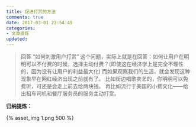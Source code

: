 ```yaml
---
title: 促进打赏的方法
comments: true
date: 2017-03-01 22:54:49
categories:
- 文章提炼
updated:
---
```

> 回答 “如何刺激用户打赏” 这个问题，实际上就是在回答：如何让用户在明明可以不付费的时候，选择主动付费？(即使这在经济学上是完全不理性的，因为没有让用户的利益最大化)
而如果观察我们的生活，就会发现这种现象早在网红经济出现之前就有了。
比如街边唱歌卖艺的，你明明可以免费听，可还是会走上前去给两块钱。
再比如流行于美国的小费文化——给出租车司机和餐厅服务员的服务主动打赏。

**归纳提炼：**

{% asset_img 1.png 500 %}
